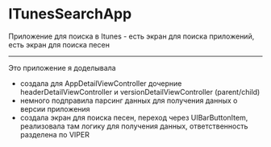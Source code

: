 # ITunesSearchApp
Приложение для поиска в Itunes - есть экран для поиска приложений, есть экран для поиска песен
***
Это приложение я доделывала
- создала для AppDetailViewController дочерние headerDetailViewController и versionDetailViewController (parent/child) 
- немного подправила парсинг данных для получения данных о версии приложения
- создала экран для поиска песен, переход через UIBarButtonItem, реализовала там логику для получения данных, ответственность разделена по VIPER
